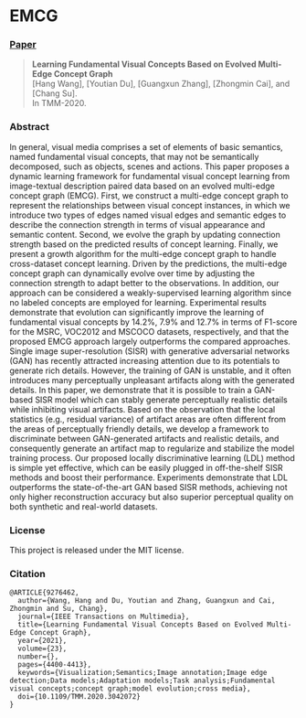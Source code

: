 
# EMCG

### [Paper](https://ieeexplore.ieee.org/stamp/stamp.jsp?tp=&arnumber=9276462)

> **Learning Fundamental Visual Concepts Based on Evolved Multi-Edge Concept Graph** <br>
> [Hang Wang], [Youtian Du], [Guangxun Zhang], [Zhongmin Cai], and [Chang Su]. <br>
> In TMM-2020.


### Abstract
In general, visual media comprises a set of elements of basic semantics, named fundamental visual concepts, that may not be semantically decomposed, such as objects, scenes and actions. This paper proposes a dynamic learning framework for fundamental visual concept learning from image-textual description paired data based on an evolved multi-edge concept graph (EMCG). First, we construct a multi-edge concept graph to represent the relationships between visual concept instances, in which we introduce two types of edges named visual edges and semantic edges to describe the connection strength in terms of visual appearance and semantic content. Second, we evolve the graph by updating connection strength based on the predicted results of concept learning. Finally, we present a growth algorithm for the multi-edge concept graph to handle cross-dataset concept learning. Driven by the predictions, the multi-edge concept graph can dynamically evolve over time by adjusting the connection strength to adapt better to the observations. In addition, our approach can be considered a weakly-supervised learning algorithm since no labeled concepts are employed for learning. Experimental results demonstrate that evolution can significantly improve the learning of fundamental visual concepts by 14.2%, 7.9% and 12.7% in terms of F1-score for the MSRC, VOC2012 and MSCOCO datasets, respectively, and that the proposed EMCG approach largely outperforms the compared approaches. Single image super-resolution (SISR) with generative adversarial networks (GAN) has recently attracted increasing attention due to its potentials to generate rich details. However, the training of GAN is unstable, and it often introduces many perceptually unpleasant artifacts along with the generated details. In this paper, we demonstrate that it is possible to train a GAN-based SISR model which can stably generate perceptually realistic details while inhibiting visual artifacts. Based on the observation that the local statistics (e.g., residual variance) of artifact areas are often different from the areas of perceptually friendly details, we develop a framework to discriminate between GAN-generated artifacts and realistic details, and consequently generate an artifact map to regularize and stabilize the model training process. Our proposed locally discriminative learning (LDL) method is simple yet effective, which can be easily plugged in off-the-shelf SISR methods and boost their performance. Experiments demonstrate that LDL outperforms the state-of-the-art GAN based SISR methods, achieving not only higher reconstruction accuracy but also superior perceptual quality on both synthetic and real-world datasets.


### License

This project is released under the MIT license.

### Citation
```
@ARTICLE{9276462,
  author={Wang, Hang and Du, Youtian and Zhang, Guangxun and Cai, Zhongmin and Su, Chang},
  journal={IEEE Transactions on Multimedia}, 
  title={Learning Fundamental Visual Concepts Based on Evolved Multi-Edge Concept Graph}, 
  year={2021},
  volume={23},
  number={},
  pages={4400-4413},
  keywords={Visualization;Semantics;Image annotation;Image edge detection;Data models;Adaptation models;Task analysis;Fundamental visual concepts;concept graph;model evolution;cross media},
  doi={10.1109/TMM.2020.3042072}
}
```



